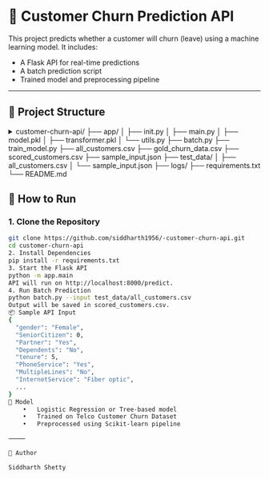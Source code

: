 # 🧠 Customer Churn Prediction API

This project predicts whether a customer will churn (leave) using a machine learning model. It includes:

- A Flask API for real-time predictions
- A batch prediction script
- Trained model and preprocessing pipeline

---

## 📁 Project Structure
<details>
<summary>customer-churn-api/
├── app/
│   ├── init.py
│   ├── main.py
│   ├── model.pkl
│   ├── transformer.pkl
│   └── utils.py
├── batch.py
├── train_model.py
├── all_customers.csv
├── gold_churn_data.csv
├── scored_customers.csv
├── sample_input.json
├── test_data/
│   ├── all_customers.csv
│   └── sample_input.json
├── logs/
├── requirements.txt
└── README.md
</summary>
</details>


## 🚀 How to Run

### 1. Clone the Repository

```bash
git clone https://github.com/siddharth1956/-customer-churn-api.git
cd customer-churn-api
2. Install Dependencies
pip install -r requirements.txt
3. Start the Flask API
python -m app.main
API will run on http://localhost:8000/predict.
4. Run Batch Prediction
python batch.py --input test_data/all_customers.csv
Output will be saved in scored_customers.csv.
📦 Sample API Input
{
  "gender": "Female",
  "SeniorCitizen": 0,
  "Partner": "Yes",
  "Dependents": "No",
  "tenure": 5,
  "PhoneService": "Yes",
  "MultipleLines": "No",
  "InternetService": "Fiber optic",
  ...
}
🧠 Model
	•	Logistic Regression or Tree-based model
	•	Trained on Telco Customer Churn Dataset
	•	Preprocessed using Scikit-learn pipeline

⸻

📌 Author

Siddharth Shetty
